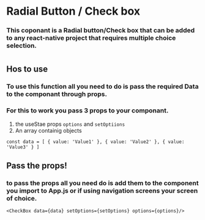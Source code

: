 # Radial Button / Check box

### This coponant is a Radial button/Check box that can be added to any react-native project that requires multiple choice selection.
#
## Hos to use

### To use this function all you need to do is pass the required Data to the componant through props. 

### For this to work you pass 3 props to your componant.
1. the useStae props ```options``` and ```setOptiions```
2. An array containig objects 

` const data = [
  { value: 'Value1' },
  { value: 'Value2' },
  { value: 'Value3' }
  ] `

  ## Pass the props!

  ### to pass the props all you need do is add them to the component you import to App.js or if using navigation screens your screen of choice.

  `` <CheckBox data={data} setOptions={setOptions} options={options}/> ``


